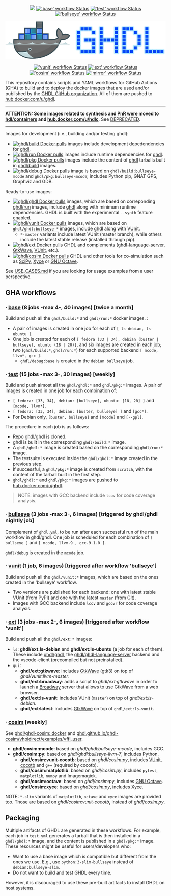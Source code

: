<p align="center">
  <a title="Join the chat at https://gitter.im/ghdl1/Lobby" href="https://gitter.im/ghdl1/Lobby?utm_source=badge&utm_medium=badge&utm_campaign=pr-badge&utm_content=badge"><img src="https://img.shields.io/badge/chat-on%20gitter-4db797.svg?longCache=true&style=flat-square&logo=gitter&logoColor=e8ecef"></a><!--
  -->
  <a title="'base' workflow Status" href="https://github.com/ghdl/docker/actions?query=workflow%3Abase"><img alt="'base' workflow Status" src="https://img.shields.io/github/workflow/status/ghdl/docker/base?longCache=true&style=flat-square&label=base&logo=GitHub%20Actions&logoColor=fff"></a><!--
  -->
  <a title="'test' workflow Status" href="https://github.com/ghdl/docker/actions?query=workflow%3Atest"><img alt="'test' workflow Status" src="https://img.shields.io/github/workflow/status/ghdl/docker/test?longCache=true&style=flat-square&label=test&logo=GitHub%20Actions&logoColor=fff"></a><!--
  -->
  <a title="'bullseye' workflow Status" href="https://github.com/ghdl/docker/actions?query=workflow%3Abullseye"><img alt="'bullseye' workflow Status" src="https://img.shields.io/github/workflow/status/ghdl/docker/bullseye?longCache=true&style=flat-square&label=bullseye&logo=GitHub%20Actions&logoColor=fff"></a><!--
  -->
</p>

<p align="center">
  <img src="./logo.png"/>
</p>

<p align="center">
  <a title="'vunit' workflow Status" href="https://github.com/ghdl/docker/actions?query=workflow%3Avunit"><img alt="'vunit' workflow Status" src="https://img.shields.io/github/workflow/status/ghdl/docker/vunit?longCache=true&style=flat-square&label=vunit&logo=GitHub%20Actions&logoColor=fff"></a><!--
  -->
  <a title="'ext' workflow Status" href="https://github.com/ghdl/docker/actions?query=workflow%3Aext"><img alt="'ext' workflow Status" src="https://img.shields.io/github/workflow/status/ghdl/docker/ext?longCache=true&style=flat-square&label=ext&logo=GitHub%20Actions&logoColor=fff"></a><!--
  -->
  <a title="'cosim' workflow Status" href="https://github.com/ghdl/docker/actions?query=workflow%3Acosim"><img alt="'cosim' workflow Status" src="https://img.shields.io/github/workflow/status/ghdl/docker/cosim?longCache=true&style=flat-square&label=cosim&logo=GitHub%20Actions&logoColor=fff"></a><!--
  -->
  <a title="'mirror' workflow Status" href="https://github.com/ghdl/docker/actions?query=workflow%3Amirror"><img alt="'mirror' workflow Status" src="https://img.shields.io/github/workflow/status/ghdl/docker/mirror?longCache=true&style=flat-square&label=mirror&logo=GitHub%20Actions&logoColor=fff"></a><!--
  -->
</p>

This repository contains scripts and YAML workflows for GitHub Actions (GHA) to build and to deploy the docker images that are used and/or published by the [GHDL GitHub organization](https://github.com/ghdl). All of them are pushed to [hub.docker.com/u/ghdl](https://cloud.docker.com/u/ghdl/repository/list).

----

**ATTENTION: Some images related to synthesis and PnR were moved to [hdl/containers](https://github.com/hdl/containers) and [hub.docker.com/u/hdlc](https://hub.docker.com/u/hdlc)**. See [DEPRECATED](DEPRECATED.md).

----

Images for development (i.e., building and/or testing ghdl):

- [![ghdl/build Docker pulls](https://img.shields.io/docker/pulls/ghdl/build?label=ghdl%2Fbuild&style=flat-square)](https://hub.docker.com/r/ghdl/build) images include development depedendencies for [ghdl](https://github.com/ghdl/ghdl).
- [![ghdl/run Docker pulls](https://img.shields.io/docker/pulls/ghdl/run?label=ghdl%2Frun&style=flat-square)](https://hub.docker.com/r/ghdl/run) images include runtime dependencies for [ghdl](https://github.com/ghdl/ghdl).
- [![ghdl/pkg Docker pulls](https://img.shields.io/docker/pulls/ghdl/pkg?label=ghdl%2Fpkg&style=flat-square)](https://hub.docker.com/r/ghdl/pkg) images include the content of [ghdl](https://github.com/ghdl/ghdl) tarballs built in [ghdl/build](https://hub.docker.com/r/ghdl/build/tags) images.
- [![ghdl/debug Docker pulls](https://img.shields.io/docker/pulls/ghdl/debug?label=ghdl%2Fdebug&style=flat-square)](https://hub.docker.com/r/ghdl/debug) image is based on `ghdl/build:bullseye-mcode` and `ghdl/pkg:bullseye-mcode`; includes Python pip, GNAT GPS, Graphviz and GDB.

Ready-to-use images:

- [![ghdl/ghdl Docker pulls](https://img.shields.io/docker/pulls/ghdl/ghdl?label=ghdl%2Fghdl&style=flat-square)](https://hub.docker.com/r/ghdl/ghdl) images, which are based on correponding [ghdl/run](https://hub.docker.com/r/ghdl/run/tags) images, include [ghdl](https://github.com/ghdl/ghdl) along with minimum runtime dependencies. GHDL is built with the experimental `--synth` feature enabled.
- [![ghdl/vunit Docker pulls](https://img.shields.io/docker/pulls/ghdl/vunit?label=ghdl%2Fvunit&style=flat-square)](https://hub.docker.com/r/ghdl/vunit) images, which are based on [`ghdl/ghdl:bullseye-*`](https://hub.docker.com/r/ghdl/ghdl/tags) images, include [ghdl](https://github.com/ghdl/ghdl) along with [VUnit](https://vunit.github.io/).
  - `*-master` variants include latest VUnit (master branch), while others include the latest stable release (installed through pip).
- [![ghdl/ext Docker pulls](https://img.shields.io/docker/pulls/ghdl/ext?label=ghdl%2Fext&style=flat-square)](https://hub.docker.com/r/ghdl/ext/tags) GHDL and complements ([ghdl-language-server](https://github.com/ghdl/ghdl-language-server), [GtkWave](http://gtkwave.sourceforge.net/), [VUnit](https://vunit.github.io/), etc.).
- [![ghdl/cosim Docker pulls](https://img.shields.io/docker/pulls/ghdl/cosim?label=ghdl%2Fcosim&style=flat-square)](https://hub.docker.com/r/ghdl/cosim/tags) GHDL and other tools for co-simulation such as [SciPy](https://www.scipy.org/), [Xyce](https://xyce.sandia.gov/) or [GNU Octave](https://www.gnu.org/software/octave/).

See [USE_CASES.md](./USE_CASES.md) if you are looking for usage examples from a user perspective.

## GHA workflows

### · [base](.github/workflows/base.yml) (8 jobs -max 4-, 40 images) [twice a month]

Build and push all the `ghdl/build:*` and `ghdl/run:*` docker images. :

- A pair of images is created in one job for each of `[ ls-debian, ls-ubuntu ]`.
- One job is created for each of `[ fedora (33 | 34), debian (buster | bullseye), ubuntu (18 | 20)]`, and six images are created in each job; two (`ghdl/build:*`, `ghdl/run:*`) for each supported backend `[ mcode, llvm*, gcc ]`.
  - `ghdl/debug:base` is created in the `debian bullseye` job.

### · [test](.github/workflows/test.yml) (15 jobs -max 3-, 30 images) [weekly]

Build and push almost all the `ghdl/ghdl:*` and `ghdl/pkg:*` images. A pair of images is created in one job for each combination of:

- `[ fedora: [33, 34], debian: [bullseye], ubuntu: [18, 20] ]` and `[mcode, llvm*]`.
- `[ fedora: [33, 34], debian: [buster, bullseye] ]` and `[gcc*]`.
- For Debian only, `[buster, bullseye]` and `[mcode]` and `[--gpl]`.

The procedure in each job is as follows:

- Repo [ghdl/ghdl](https://github.com/ghdl/ghdl) is cloned.
- ghdl is built in the corresponding `ghdl/build:*` image.
- A `ghdl/ghdl:*` image is created based on the corresponding `ghdl/run:*` image.
- The testsuite is executed inside the `ghdl/ghdl:*` image created in the previous step.
- If successful, a `ghdl/pkg:*` image is created from `scratch`, with the content of the tarball built in the first step.
- `ghdl/ghdl:*` and `ghdl/pkg:*` images are pushed to [hub.docker.com/u/ghdl](https://cloud.docker.com/u/ghdl/repository/list).

> NOTE: images with GCC backend include `lcov` for code coverage analysis.

### · [bullseye](.github/workflows/bullseye.yml) (3 jobs -max 3-, 6 images) [triggered by ghdl/ghdl nightly job]

Complement of `ghdl.yml`, to be run after each successful run of the main workflow in ghdl/ghdl. One job is scheduled for each combination of `[ bullseye ]` and `[ mcode, llvm-9 , gcc-9.1.0 ]`.

`ghdl/debug` is created in the `mcode` job.

### · [vunit](.github/workflows/vunit.yml) (1 job, 6 images) [triggered after workflow 'bullseye']

Build and push all the `ghdl/vunit:*` images, which are based on the ones created in the 'bullseye' workflow.
- Two versions are published for each backend: one with latest stable VUnit (from PyPI) and one with the latest `master` (from Git).
- Images with GCC backend include `lcov` and `gcovr` for code coverage analysis.

### · [ext](.github/workflows/ext.yml) (3 jobs -max 2-, 6 images) [triggered after workflow 'vunit']

Build and push all the `ghdl/ext:*` images:

- `ls`: **ghdl/ext:ls-debian** and **ghdl/ext:ls-ubuntu** (a job for each of them). These include [ghdl/ghdl](https://github.com/ghdl/ghdl), the [ghdl/ghdl-language-server](https://github.com/ghdl/ghdl-language-server) backend and the vscode-client (precompiled but not preinstalled).
- `gui`:
  - **ghdl/ext:gtkwave**: includes [GtkWave](http://gtkwave.sourceforge.net/) (gtk3) on top of *ghdl/vunit:llvm-master*.
  - **ghdl/ext:broadway**: adds a script to *ghdl/ext:gtkwave* in order to launch a [Broadway](https://developer.gnome.org/gtk3/stable/gtk-broadway.html) server that allows to use GtkWave from a web browser.
  - **ghdl/ext:ls-vunit**: includes VUnit (`master`) on top of *ghdl/ext:ls-debian*.
  - **ghdl/ext:latest**: includes [GtkWave](http://gtkwave.sourceforge.net/) on top of `ghdl/ext:ls-vunit`.

### · [cosim](.github/workflows/cosim.yml) [weekly]

See [ghdl/ghdl-cosim: docker](https://github.com/ghdl/ghdl-cosim/tree/master/docker) and [ghdl.github.io/ghdl-cosim/vhpidirect/examples/vffi_user](https://ghdl.github.io/ghdl-cosim/vhpidirect/examples/vffi_user.html).

- **ghdl/cosim:mcode**: based on *ghdl/ghdl:bullseye-mcode*, includes GCC.
- **ghdl/cosim:py**: based on *ghdl/ghdl:bullseye-llvm-7*, includes Python.
  - **ghdl/cosim:vunit-cocotb**: based on *ghdl/cosim:py*, includes [VUnit](https://vunit.github.io/), [cocotb](https://docs.cocotb.org/) and `g++` (required by cocotb).
  - **ghdl/cosim:matplotlib**: based on *ghdl/cosim:py*, includes `pytest`, `matplotlib`, `numpy` and Imagemagick.
  - **ghdl/cosim:octave**: based on *ghdl/cosim:py*, includes [GNU Octave](https://www.gnu.org/software/octave/).
  - **ghdl/cosim:xyce**: based on *ghdl/cosim:py*, includes [Xyce](https://xyce.sandia.gov/).

NOTE: `*-slim` variants of `matplotlib`, `octave` and `xyce` images are provided too. Those are based on *ghdl/cosim:vunit-cocotb*, instead of *ghdl/cosim:py*.

## Packaging

Multiple artifacts of GHDL are generated in these workflows. For example, each job in `test.yml` generates a tarball that is then installed in a `ghdl/ghdl:*` image, and the content is published in a `ghdl/pkg:*` image. These resources might be useful for users/developers who:

- Want to use a base image which is compatible but different from the ones we use. E.g., use `python:3-slim-bullseye` instead of `debian:bullseye-slim`.
- Do not want to build and test GHDL every time.

However, it is discouraged to use these pre-built artifacts to install GHDL on host systems.

<!--
Instead, [ghdl/packaging](https://github.com/ghdl/packaging) contains sources for package manager systems, and it provides *nightly builds* of GHDL.
-->
